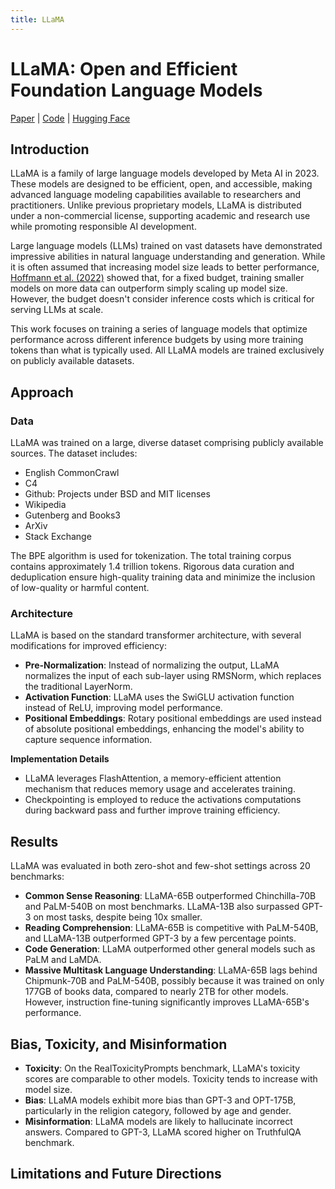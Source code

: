 ```yaml
---
title: LLaMA
---
```


# LLaMA: Open and Efficient Foundation Language Models

[Paper](https://arxiv.org/abs/2302.13971) | [Code](TODO) | [Hugging Face](https://huggingface.co/docs/transformers/en/model_doc/LLaMA)

## Introduction

LLaMA is a family of large language models developed by Meta AI in 2023. These models are designed to be efficient, open, and accessible, making advanced language modeling capabilities available to researchers and practitioners. Unlike previous proprietary models, LLaMA is distributed under a non-commercial license, supporting academic and research use while promoting responsible AI development.

Large language models (LLMs) trained on vast datasets have demonstrated impressive abilities in natural language understanding and generation. While it is often assumed that increasing model size leads to better performance, [Hoffmann et al. (2022)](https://arxiv.org/abs/2203.15556) showed that, for a fixed budget, training smaller models on more data can outperform simply scaling up model size. However, the budget doesn't consider inference costs which is critical for serving LLMs at scale.

This work focuses on training a series of language models that optimize performance across different inference budgets by using more training tokens than what is typically used. All LLaMA models are trained exclusively on publicly available datasets.

## Approach

### Data

LLaMA was trained on a large, diverse dataset comprising publicly available sources. The dataset includes:

- English CommonCrawl
- C4
- Github: Projects under BSD and MIT licenses
- Wikipedia
- Gutenberg and Books3
- ArXiv
- Stack Exchange

The BPE algorithm is used for tokenization. The total training corpus contains approximately 1.4 trillion tokens. Rigorous data curation and deduplication ensure high-quality training data and minimize the inclusion of low-quality or harmful content.

### Architecture

LLaMA is based on the standard transformer architecture, with several modifications for improved efficiency:

- **Pre-Normalization**: Instead of normalizing the output, LLaMA normalizes the input of each sub-layer using RMSNorm, which replaces the traditional LayerNorm.
- **Activation Function**: LLaMA uses the SwiGLU activation function instead of ReLU, improving model performance.
- **Positional Embeddings**: Rotary positional embeddings are used instead of absolute positional embeddings, enhancing the model's ability to capture sequence information.

**Implementation Details**

- LLaMA leverages FlashAttention, a memory-efficient attention mechanism that reduces memory usage and accelerates training.
- Checkpointing is employed to reduce the activations computations during backward pass and further improve training efficiency.

## Results

LLaMA was evaluated in both zero-shot and few-shot settings across 20 benchmarks:

- **Common Sense Reasoning**: LLaMA-65B outperformed Chinchilla-70B and PaLM-540B on most benchmarks. LLaMA-13B also surpassed GPT-3 on most tasks, despite being 10x smaller.
- **Reading Comprehension**: LLaMA-65B is competitive with PaLM-540B, and LLaMA-13B outperformed GPT-3 by a few percentage points.
- **Code Generation**: LLaMA outperformed other general models such as PaLM and LaMDA.
- **Massive Multitask Language Understanding**: LLaMA-65B lags behind Chipmunk-70B and PaLM-540B, possibly because it was trained on only 177GB of books data, compared to nearly 2TB for other models. However, instruction fine-tuning significantly improves LLaMA-65B's performance.

## Bias, Toxicity, and Misinformation

- **Toxicity**: On the RealToxicityPrompts benchmark, LLaMA's toxicity scores are comparable to other models. Toxicity tends to increase with model size.
- **Bias**: LLaMA models exhibit more bias than GPT-3 and OPT-175B, particularly in the religion category, followed by age and gender.
- **Misinformation**: LLaMA models are likely to hallucinate incorrect answers. Compared to GPT-3, LLaMA scored higher on TruthfulQA benchmark.


## Limitations and Future Directions

